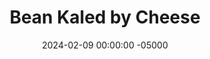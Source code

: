 ---
layout: post
title:  "Bean Kaled by Cheese"
date:   2024-02-09 00:00:00 -05000
categories: 
- Recipes
- Meatless
permalink: /recipes/kale
image: /assets/Food/Meatless/Kale/kale.jpg
ing: kale-ing
facts: kale-facts
Prep: 10
Rest: 
Cook: 10
Source1: 
Source2: 
Description: This vegetarian Mexican inspired dish mixes together sauteed kale, pinto beans, unsweetened BBQ sauce, and is topped with shredded cheese. This goes well with some meatloaf or taco meat as well.
Instructions: 
- Chop up veggies. Add vegetables, garlic, and oil to a skillet over medium heat. Cook until onions are translucent.<br><br>

- Add the seasonings to the veggies<br><br>

- Add bbq sauce and beans to the skillet. Cook over medium heat for a few minutes. Top with shredded cheese
---
